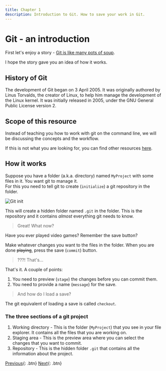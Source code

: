 ```yaml
---
title: Chapter 1
description: Introduction to Git. How to save your work in Git.
---
```


# Git - an introduction

First let's enjoy a story - [Git is like many pots of soup](https://zmcartor.github.io/git/2013/07/13/git-for-everyone).

I hope the story gave you an idea of how it works.

## History of Git

The development of Git began on 3 April 2005. It was originally authored by Linus Torvalds, the creator of Linux, to help him manage the development of the Linux kernel. It was initially released in 2005, under the GNU General Public License version 2.

## Scope of this resource

Instead of teaching you how to work with git on the command line, we will be discussing the concepts and the workflow.

If this is not what you are looking for, you can find other resources [here](https://git-scm.com/doc).

## How it works

Suppose you have a folder (a.k.a. directory) named `MyProject` with some files in it. You want git to manage it.  
For this you need to tell git to create (`initialize`) a git repository in the folder.

![Git init](./images/git_init.svg)

This will create a hidden folder named `.git` in the folder. This is the repository and it contains _almost_ everything git needs to know.

> Great! What now?

Have you ever played video games? Remember the save button?

Make whatever changes you want to the files in the folder. When you are done ~~playing~~, press the save (`commit`) button.

> ???! That's...

That's it. A couple of points:

1. You need to preview (`stage`) the changes before you can commit them.
2. You need to provide a name (`message`) for the save.

> And how do I load a save?

The git equivalent of loading a save is called `checkout`.

### The three sections of a git project

1. Working directory - This is the folder (`MyProject`) that you see in your file explorer. It contains all the files that you are working on.  
2. Staging area - This is the preview area where you can select the changes that you want to commit.
3. Repository - This is the hidden folder `.git` that contains all the information about the project.

[Previous](../README.md){: .btn} [Next](./chapter2.md){: .btn}
